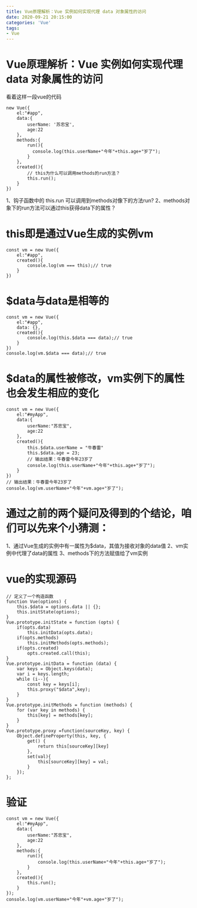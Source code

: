 ```yaml
---
title: Vue原理解析：Vue 实例如何实现代理 data 对象属性的访问
date: 2020-09-21 20:15:00
categories: 'Vue'
tags:
- Vue
---
```


# Vue原理解析：Vue 实例如何实现代理 data 对象属性的访问

看着这样一段vue的代码
```
new Vue({
    el:"#app",
    data:{
        userName: '苏忠宝',
        age:22
    },
    methods:{
        run(){
          console.log(this.userName+"今年"+this.age+"岁了");
        }
    },
    created(){
        // this为什么可以调用methods的run方法？
        this.run();
    }
})

```
1、钩子函数中的 this.run 可以调用到methods对像下的方法run?
2、methods对象下的run方法可以通过this获得data下的属性？

# this即是通过Vue生成的实例vm

```
const vm = new Vue({
    el:"#app",
    created(){
        console.log(vm === this);// true
    }
})
```
# $data与data是相等的

```
const vm = new Vue({
    el:"#app",
    data: {},
    created(){
        console.log(this.$data === data);// true
    }
})
console.log(vm.$data === data);// true
```

# $data的属性被修改，vm实例下的属性也会发生相应的变化
```
const vm = new Vue({
    el:"#myApp",
    data:{
        userName:"苏忠宝",
        age:22
    },
    created(){
        this.$data.userName = "牛春雷"
        this.$data.age = 23;
        // 输出结果：牛春雷今年23岁了
        console.log(this.userName+"今年"+this.age+"岁了");
    }
})
// 输出结果：牛春雷今年23岁了
console.log(vm.userName+"今年"+vm.age+"岁了");

```
# 通过之前的两个疑问及得到的个结论，咱们可以先来个小猜测：

1、通过Vue生成的实例中有一属性为$data，其值为接收对象的data值
2、vm实例中代理了data的属性
3、methods下的方法赋值给了vm实例

# vue的实现源码
```
// 定义了一个构造函数
function Vue(options) {
    this.$data = options.data || {};
    this.initState(options);
}
Vue.prototype.initState = function (opts) {
    if(opts.data)
        this.initData(opts.data);
    if(opts.methods)
        this.initMethods(opts.methods);
    if(opts.created)
        opts.created.call(this);
}
Vue.prototype.initData = function (data) {
    var keys = Object.keys(data);
    var i = keys.length;
    while (i--){
        const key = keys[i];
        this.proxy("$data",key);
    }
}
Vue.prototype.initMethods = function (methods) {
    for (var key in methods) {
        this[key] = methods[key];
    }
}
Vue.prototype.proxy =function(sourceKey, key) {
    Object.defineProperty(this, key, {
        get() {
            return this[sourceKey][key]
        },
        set(val){
            this[sourceKey][key] = val;
        }
    });
};
```

# 验证 

```
const vm = new Vue({
    el:"#myApp",
    data:{
        userName:"苏忠宝",
        age:22
    },
    methods:{
        run(){
            console.log(this.userName+"今年"+this.age+"岁了");
        }
    },
    created(){
        this.run();
    }
});
console.log(vm.userName+"今年"+vm.age+"岁了");
```

